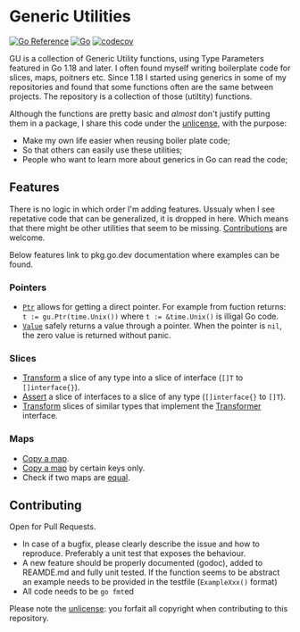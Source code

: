 # Generic Utilities

[![Go Reference](https://pkg.go.dev/badge/github.com/muhlemmer/gu.svg)](https://pkg.go.dev/github.com/muhlemmer/gu)
[![Go](https://github.com/muhlemmer/gu/actions/workflows/go.yml/badge.svg)](https://github.com/muhlemmer/gu/actions/workflows/go.yml)
[![codecov](https://codecov.io/gh/muhlemmer/gu/branch/main/graph/badge.svg?token=I7UCR4XRV1)](https://codecov.io/gh/muhlemmer/gu)

GU is a collection of Generic Utility functions, using Type Parameters featured in Go 1.18 and later. I often found myself writing boilerplate code for slices, maps, poitners etc. Since 1.18 I started using generics in some of my repositories and found that some functions often are the same between projects. The repository is a collection of those (utiltity) functions.

Although the functions are pretty basic and *almost* don't justify putting them in a package, I share this code under the [unlicense](https://unlicense.org/), with the purpose:

- Make my own life easier when reusing boiler plate code;
- So that others can easily use these utilities;
- People who want to learn more about generics in Go can read the code;

## Features

There is no logic in which order I'm adding features. Ussualy when I see repetative code that can be generalized, it is dropped in here. Which means that there might be other utilities that seem to be missing. [Contributions](contributing) are welcome.

Below features link to pkg.go.dev documentation where examples can be found.

### Pointers

- [`Ptr`](https://pkg.go.dev/github.com/muhlemmer/gu#Ptr) allows for getting a direct pointer. For example from fuction returns: `t := gu.Ptr(time.Unix())` where `t := &time.Unix()` is illigal Go code.
- [`Value`](https://pkg.go.dev/github.com/muhlemmer/gu#Value) safely returns a value through a pointer. When the pointer is `nil`, the zero value is returned without panic.

### Slices

- [Transform](https://pkg.go.dev/github.com/muhlemmer/gu#InterfaceSlice) a slice  of any type into a slice of interface (`[]T` to `[]interface{}`).
- [Assert](https://pkg.go.dev/github.com/muhlemmer/gu#AssertInterfaces) a slice of interfaces to a slice of any type (`[]interface{}` to `[]T`).
- [Transform](https://pkg.go.dev/github.com/muhlemmer/gu#Transform) slices of similar types that implement the [Transformer](https://pkg.go.dev/github.com/muhlemmer/gu#Transformer) interface.

### Maps

- [Copy a map](https://pkg.go.dev/github.com/muhlemmer/gu#MapCopy).
- [Copy a map](https://pkg.go.dev/github.com/muhlemmer/gu#MapCopyKeys) by certain keys only.
- Check if two maps are [equal](https://pkg.go.dev/github.com/muhlemmer/gu#MapEqual).

## Contributing

Open for Pull Requests.

- In case of a bugfix, please clearly describe the issue and how to reproduce. Preferably a unit test that exposes the behaviour.
- A new feature should be properly documented (godoc), added to REAMDE.md and fully unit tested. If the function seems to be abstract an example needs to be provided in the testfile (`ExampleXxx()` format)
- All code needs to be `go fmt`ed

Please note the [unlicense](LICENSE): you forfait all copyright when contributing to this repository.
